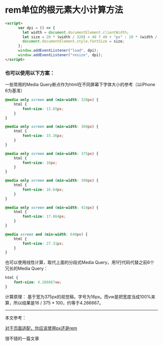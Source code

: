 ﻿# rem单位的根元素大小计算方法

```html
<script>
      var dpi = () => {
        let width = document.documentElement.clientWidth;
        let size = 20 * (width / 320) > 40 ? 40 + "px" : 20 * (width / 320) + "px";
        document.documentElement.style.fontSize = size;
      };
      window.addEventListener("load", dpi);
      window.addEventListener("resize", dpi);
</script>
```
### 也可以使用以下方案：
一些常用的Media Query断点作为html在不同屏幕下字体大小的参考（以iPhone 6为基准）
```css
@media only screen and (min-width: 320px) {
    html {
        font-size: 13.65px;
    }
}

@media only screen and (min-width: 360px) {
    html {
        font-size: 15.36px;
    }
}

@media only screen and (min-width: 375px) {
    html {
        font-size: 16px;
    }
}

@media only screen and (min-width: 390px) {
    html {
        font-size: 16.64px;
    }
}

@media only screen and (min-width: 414px) {
    html {
        font-size: 17.664px;
    }
}

@media screen and (min-width: 640px) {
    html {
        font-size: 27.31px;
    }
}
```
也可以使用线性计算，取代上面的分段式Media Query，用1行代码代替之前6个冗长的Media Query：
```css
html {
    font-size: 4.266667vw;
}
```
计算原理：
基于宽为375px的视觉稿，字号为16px。而vw是把宽度当成100%来算，所以结果是16 / 375 * 100，约等于4.266667。

----
本文参考：

[对于页面适配，你应该使用px还是rem](https://segmentfault.com/a/1190000015867354)

很不错的一篇文章
